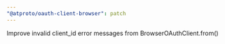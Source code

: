 ```yaml
---
"@atproto/oauth-client-browser": patch
---
```


Improve invalid client_id error messages from BrowserOAuthClient.from()
